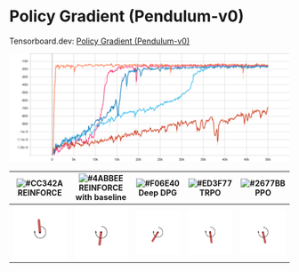 # Policy Gradient (Pendulum-v0)

Tensorboard.dev: [Policy Gradient (Pendulum-v0)](https://tensorboard.dev/experiment/aQPNeFojRRi73ODaoXn7LA/#scalars)

![Avg. last 100 episode reward](policy_gradient/assets/last-100-episode-reward.svg)

| ![#CC342A](https://via.placeholder.com/15/CC342A/000000?text=+) REINFORCE | ![#4ABBEE](https://via.placeholder.com/15/4ABBEE/000000?text=+) REINFORCE with baseline | ![#F06E40](https://via.placeholder.com/15/F06E40/000000?text=+) Deep DPG | ![#ED3F77](https://via.placeholder.com/15/ED3F77/000000?text=+) TRPO | ![#2677BB](https://via.placeholder.com/15/2677BB/000000?text=+) PPO |
|:-:|:-:|:-:|:-:|:-:|
| ![REINFORCE-Pendulum-v0](policy_gradient/videos/REINFORCE-Pendulum-v0/openaigym.video.0.1996.video000000.gif) | ![REINFORCE_with_baseline-Pendulum-v0](policy_gradient/videos/REINFORCE_with_baseline-Pendulum-v0/openaigym.video.0.1916.video000000.gif) | ![Deep_DPG-Pendulum-v0](policy_gradient/videos/Deep_DPG-Pendulum-v0/openaigym.video.0.1522.video000000.gif) | ![TRPO-Pendulum-v0](policy_gradient/videos/TRPO-Pendulum-v0/openaigym.video.0.2072.video000000.gif) | ![PPO-Pendulum-v0](policy_gradient/videos/PPO-Pendulum-v0/openaigym.video.0.1602.video000000.gif) |


